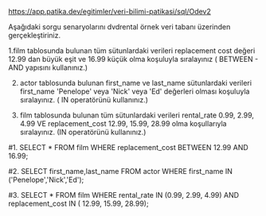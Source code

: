 https://app.patika.dev/egitimler/veri-bilimi-patikasi/sql/Odev2

Aşağıdaki sorgu senaryolarını dvdrental örnek veri tabanı üzerinden gerçekleştiriniz.

1.film tablosunda bulunan tüm sütunlardaki verileri replacement cost değeri 12.99 dan büyük eşit ve 16.99 küçük olma koşuluyla
sıralayınız ( BETWEEN - AND yapısını kullanınız.)

2. actor tablosunda bulunan first_name ve last_name sütunlardaki verileri first_name 'Penelope' veya 'Nick' veya 'Ed' değerleri olması
koşuluyla sıralayınız. ( IN operatörünü kullanınız.)

3. film tablosunda bulunan tüm sütunlardaki verileri rental_rate 0.99, 2.99, 4.99 VE replacement_cost 12.99, 15.99, 28.99 olma koşullarıyla sıralayınız.
(IN operatörünü kullanınız.)


#1.
SELECT *
FROM film
WHERE replacement_cost BETWEEN 12.99 AND 16.99;

#2.
SELECT first_name,last_name
FROM actor
WHERE first_name IN ('Penelope','Nick','Ed'); 

#3.
SELECT *
FROM film
WHERE rental_rate IN (0.99, 2.99, 4.99) 
	  AND replacement_cost IN ( 12.99, 15.99, 28.99);

